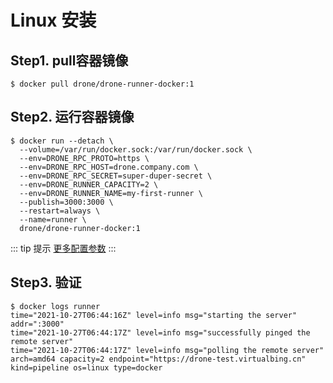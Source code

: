 # Linux 安装

## Step1. pull容器镜像

```shell
$ docker pull drone/drone-runner-docker:1
```

## Step2. 运行容器镜像

```shell {3-7}
$ docker run --detach \
  --volume=/var/run/docker.sock:/var/run/docker.sock \
  --env=DRONE_RPC_PROTO=https \
  --env=DRONE_RPC_HOST=drone.company.com \
  --env=DRONE_RPC_SECRET=super-duper-secret \
  --env=DRONE_RUNNER_CAPACITY=2 \
  --env=DRONE_RUNNER_NAME=my-first-runner \
  --publish=3000:3000 \
  --restart=always \
  --name=runner \
  drone/drone-runner-docker:1
```

::: tip 提示
[更多配置参数](https://docs.drone.io/runner/docker/configuration/reference/)
:::

## Step3. 验证

```shell
$ docker logs runner
time="2021-10-27T06:44:16Z" level=info msg="starting the server" addr=":3000"
time="2021-10-27T06:44:17Z" level=info msg="successfully pinged the remote server"
time="2021-10-27T06:44:17Z" level=info msg="polling the remote server" arch=amd64 capacity=2 endpoint="https://drone-test.virtualbing.cn" kind=pipeline os=linux type=docker
```